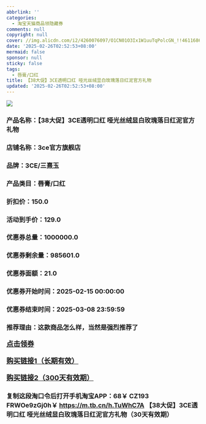 ```yaml
---
abbrlink: ''
categories:
  - 淘宝天猫商品领隐藏券
comments: null
copyright: null
cover: //img.alicdn.com/i2/4260076097/O1CN01O3Ix1W1uuTqPolcGN_!!4611686018427386433-0-item_pic.jpg
date: '2025-02-26T02:52:53+08:00'
mermaid: false
sponsor: null
sticky: false
tags:
  - 唇膏/口红
title: 【38大促】3CE透明口红 哑光丝绒显白玫瑰落日红泥官方礼物
updated: '2025-02-26T02:52:53+08:00'
--- 
```


![](//img.alicdn.com/i2/4260076097/O1CN01O3Ix1W1uuTqPolcGN_!!4611686018427386433-0-item_pic.jpg)

### 产品名称：【38大促】3CE透明口红 哑光丝绒显白玫瑰落日红泥官方礼物
### 店铺名称：3ce官方旗舰店
### 品牌：3CE/三熹玉
### 产品类目：唇膏/口红
### 折扣价：150.0
### 活动到手价：129.0
### 优惠券总量：1000000.0
### 优惠券剩余量：985601.0
### 优惠券面额：21.0
### 优惠券开始时间：2025-02-15 00:00:00	
### 优惠券结束时间：2025-03-08 23:59:59	
### 推荐理由：这款商品怎么样，当然是强烈推荐了

<p style="font-size: 18px; font-weight: bold;">
  <a href="https://uland.taobao.com/coupon/edetail?e=f%2FNF2Oi%2BgZelhHvvyUNXZfh8CuWt5YH5OVuOuRD5gLJMmdsrkidbOWBzzpT26idJhA%2BcdKDRIdq%2BueD9KFNa1KE1vba%2BGnx%2BLxV29QPpwj4L0FBe9sK8m3NARCUdfofjRSHvQe2jOLZ9pbNCYX0I%2BPP%2BWUTgK%2F%2B0I%2BtaUgbudUxA%2B536asYsLWVfKa%2BhVnNDn2jFQzogm6REO9bf%2BfpNxZjB6TX2HR3QQ5WKStDdyeTLAJho1Tgm24y1rRo98IyIzxHHRjXbSzC3GXpSbfs48rLd%2Fc6m5OISnoxlykNs3HO%2BLhw%2ByRC72WnWCrQenoAxswDhlpaMEawCGruttYDvNg%3D%3D&traceId=21665f9817407225954674899d132c&union_lens=lensId%3AOPT%401740722602%400bb41b04_0db3_1954b27034d_cb7e%4001%40eyJmbG9vcklkIjo3MzM1NH0ie" target="_blank">点击领券</a>
</p>
<p style="font-size: 18px; font-weight: bold;">
  <a href="https://s.click.taobao.com/t?e=m%3D2%26s%3D2Sw%2Fl0%2FaCPpw4vFB6t2Z2ueEDrYVVa64K7Vc7tFgwiHjf2vlNIV67kyLuerTQxoGFBt5vao9QZz3ID%2FV1RqsF4wnCJeELi4I%2FIEn%2BS1IjHAB0ghlTd7WlZVm%2FOAUUFw71qrpxiwMoCNxc1AtbZGVSw2eXMKouqQwDZTjMh0gMD0LZMqoQW%2BfuKGzo1lVxIioeQC%2BxQ6QWWf8SnBjiSrZqbZQtwSgHl%2FH3IJGFbLUNvtCd%2BpMrHyBsNq9OQ1m%2FRK%2BjCYtYGASbzRUrFwjXfRKMROfYmExpA2104bt%2FCh0HCbXY2RNE24YSx0eyBWi65VrIbuoosBDDs8%3D" target="_blank">购买链接1（长期有效）</a>
</p>
<p style="font-size: 18px; font-weight: bold;">
  <a href="https://s.click.taobao.com/h0tbVNs" target="_blank">购买链接2（300天有效期）</a>
</p>

### 复制这段淘口令后打开手机淘宝APP：68￥ CZ193 FRWOe9zGj0h￥ https://m.tb.cn/h.TuWhC7A  【38大促】3CE透明口红 哑光丝绒显白玫瑰落日红泥官方礼物（30天有效期）
